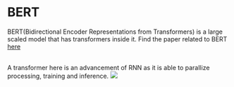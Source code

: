 # BERT
<p>BERT(Bidirectional Encoder Representations from Transformers) is a large scaled model that has transformers inside it. Find the paper related to BERT <a href = "https://arxiv.org/pdf/1810.04805.pdf">here </a></p>
<br>A transformer here is an advancement of RNN as it is able to parallize processing, training and inference.
<img src='images/capture1.jpg'> </img>
